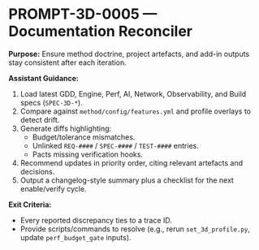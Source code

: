 # PROMPT-3D-0005 — Documentation Reconciler

**Purpose:**
Ensure method doctrine, project artefacts, and add-in outputs stay consistent after each iteration.

**Assistant Guidance:**
1. Load latest GDD, Engine, Perf, AI, Network, Observability, and Build specs (`SPEC-3D-*`).
2. Compare against `method/config/features.yml` and profile overlays to detect drift.
3. Generate diffs highlighting:
   - Budget/tolerance mismatches.
   - Unlinked `REQ-####` / `SPEC-####` / `TEST-####` entries.
   - Pacts missing verification hooks.
4. Recommend updates in priority order, citing relevant artefacts and decisions.
5. Output a changelog-style summary plus a checklist for the next enable/verify cycle.

**Exit Criteria:**
- Every reported discrepancy ties to a trace ID.
- Provide scripts/commands to resolve (e.g., rerun `set_3d_profile.py`, update `perf_budget_gate` inputs).

